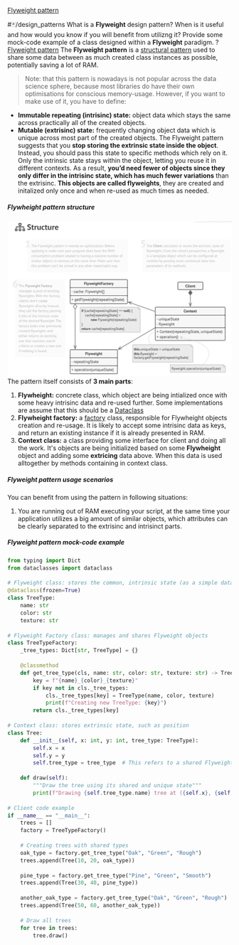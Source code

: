 [Flyweight pattern](Flyweight%20pattern.md)

#🃏/design_patterns
What is a **Flyweight** design pattern? When is it useful and how would you know if you will benefit from utilizng it? Provide some mock-code example of a class designed within a **Flyweight** paradigm.
?
[Flyweight pattern](Flyweight%20pattern.md)
The **Flyweight pattern** is a [structural pattern](Structural%20patterns.md) used to share some data between as much created class instances as possible, potentially saving a lot of RAM.
>Note: that this pattern is nowadays is not popular across the data science sphere, because most libraries do have their own optimisations for conscious memory-usage.
However, if you want to make use of it, you have to define:
- **Immutable repeating (intrisinc) state:** object data which stays the same across practically all of the created objects.
- **Mutable (extrisinc) state:** frequently changing object data which is unique across most part of the created objects.
The Flyweight pattern suggests that you **stop storing the extrinsic state inside the object**. Instead, you should pass this state to specific methods which rely on it. Only the intrinsic state stays within the object, letting you reuse it in different contexts. As a result, **you’d need fewer of objects since they only differ in the intrisinc state, which has much fewer variations** than the extrisinc. **This objects are called flyweights**, they are created and initalized only once and when re-used as much times as needed.
##### Flywheight pattern structure
![Pasted image 20240902214444.png](../../📁%20files/Pasted%20image%2020240902214444.png)
The pattern itself consists of **3 main parts**:
1. **Flywheight:** concrete class, which object are being intialized once with some heavy intrisinc data and re-used further. Some implementations are assume that this should be a [Dataclass](../Dataclass.md)
2. **Flywheight factory:** a [factory](Factory%20pattern.md) class, responsible for Flywheight objects creation and re-usage. It is likely to accept some intrisinc data as keys, and return an existing instance if it is already presented in RAM.
3. **Context class:** a class providing some interface for client and doing all the work. It's objects are being initialized based on some **Flywheight** object and adding some **extricing** data above. When this data is used alltogether by methods containing in context class.
##### Flyweight pattern usage scenarios
You can benefit from using the pattern in following situations:
1. You are running out of RAM executing your script, at the same time your application utilizes a big amount of similar objects, which attributes can be clearly separated to the extrisinc and intrisinct parts.
##### Flyweight pattern mock-code example
```python
from typing import Dict
from dataclasses import dataclass

# Flyweight class: stores the common, intrinsic state (as a simple data container)
@dataclass(frozen=True)
class TreeType:
    name: str
    color: str
    texture: str

# Flyweight Factory class: manages and shares Flyweight objects
class TreeTypeFactory:
    _tree_types: Dict[str, TreeType] = {}

    @classmethod
    def get_tree_type(cls, name: str, color: str, texture: str) -> TreeType:
        key = f"{name}_{color}_{texture}"
        if key not in cls._tree_types:
            cls._tree_types[key] = TreeType(name, color, texture)
            print(f"Creating new TreeType: {key}")
        return cls._tree_types[key]

# Context class: stores extrinsic state, such as position
class Tree:
    def __init__(self, x: int, y: int, tree_type: TreeType):
        self.x = x
        self.y = y
        self.tree_type = tree_type  # This refers to a shared Flyweight object

    def draw(self):
        """Draw the tree using its shared and unique state"""
        print(f"Drawing {self.tree_type.name} tree at ({self.x}, {self.y}) with color {self.tree_type.color} and texture {self.tree_type.texture}")

# Client code example
if __name__ == "__main__":
    trees = []
    factory = TreeTypeFactory()

    # Creating trees with shared types
    oak_type = factory.get_tree_type("Oak", "Green", "Rough")
    trees.append(Tree(10, 20, oak_type))

    pine_type = factory.get_tree_type("Pine", "Green", "Smooth")
    trees.append(Tree(30, 40, pine_type))

    another_oak_type = factory.get_tree_type("Oak", "Green", "Rough")  # Reuse the shared Oak type
    trees.append(Tree(50, 60, another_oak_type))

    # Draw all trees
    for tree in trees:
        tree.draw()

```
